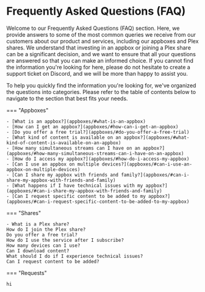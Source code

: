 # Frequently Asked Questions (FAQ)

Welcome to our Frequently Asked Questions (FAQ) section. Here, we provide answers to some of the most common queries we receive from our customers about our product and services, including our appboxes and Plex shares. We understand that investing in an appbox or joining a Plex share can be a significant decision, and we want to ensure that all your questions are answered so that you can make an informed choice. If you cannot find the information you're looking for here, please do not hesitate to create a support ticket on Discord, and we will be more than happy to assist you.

To help you quickly find the information you're looking for, we've organized the questions into categories. Please refer to the table of contents below to navigate to the section that best fits your needs.

=== "Appboxes"
    
    - [What is an appbox?](appboxes/#what-is-an-appbox)
    - [How can I get an appbox?](appboxes/#how-can-i-get-an-appbox)
    - [Do you offer a free trial?](appboxes/#do-you-offer-a-free-trial)
    - [What kind of content is available on an appbox?](appboxes/#what-kind-of-content-is-available-on-an-appbox)
    - [How many simultaneous streams can I have on an appbox?](appboxes/#how-many-simultaneous-streams-can-i-have-on-an-appbox)
    - [How do I access my appbox?](appboxes/#how-do-i-access-my-appbox)
    - [Can I use an appbox on multiple devices?](appboxes/#can-i-use-an-appbox-on-multiple-devices)
    - [Can I share my appbox with friends and family?](appboxes/#can-i-share-my-appbox-with-friends-and-family)
    - [What happens if I have technical issues with my appbox?](appboxes/#can-i-share-my-appbox-with-friends-and-family)
    - [Can I request specific content to be added to my appbox?](appboxes/#can-i-request-specific-content-to-be-added-to-my-appbox)
    
=== "Shares"
    
    
    - What is a Plex share?
    How do I join the Plex share?
    Do you offer a free trial?
    How do I use the service after I subscribe?
    How many devices can I use?
    Can I download content?
    What should I do if I experience technical issues?
    Can I request content to be added?

    
=== "Requests"
    
    hi
    
    
